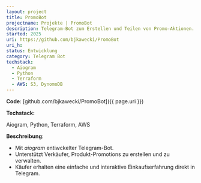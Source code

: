 ```yaml
---
layout: project
title: PromoBot
projectname: Projekte | PromoBot
description: Telegram-Bot zum Erstellen und Teilen von Promo-Aktionen.
started: 2025
uri: https://github.com/bjkawecki/PromoBot
uri_h:
status: Entwicklung
category: Telegram Bot
techstack:
  - Aiogram
  - Python
  - Terraform
  - AWS: S3, DynomoDB
---
```


**Code**: [github.com/bjkawecki/PromoBot]({{ page.uri }})

**Techstack:**

Aiogram, Python, Terraform, AWS

**Beschreibung**:

- Mit _aiogram_ entiwckelter Telegram-Bot.
- Unterstützt Verkäufer, Produkt-Promotions zu erstellen und zu verwalten.
- Käufer erhalten eine einfache und interaktive Einkaufserfahrung direkt in Telegram.
